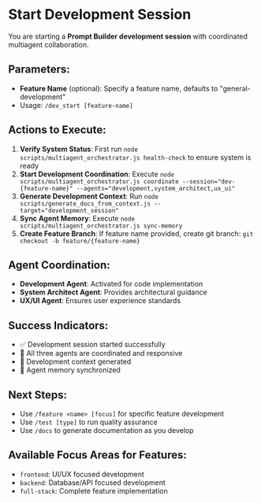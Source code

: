 # Start Development Session

You are starting a **Prompt Builder development session** with coordinated multiagent collaboration.

## Parameters:

- **Feature Name** (optional): Specify a feature name, defaults to "general-development"
- Usage: `/dev_start [feature-name]`

## Actions to Execute:

1. **Verify System Status**: First run `node scripts/multiagent_orchestrator.js health-check` to ensure system is ready
2. **Start Development Coordination**: Execute `node scripts/multiagent_orchestrator.js coordinate --session="dev-{feature-name}" --agents="development,system_architect,ux_ui"`
3. **Generate Development Context**: Run `node scripts/generate_docs_from_context.js --target="development_session"`
4. **Sync Agent Memory**: Execute `node scripts/multiagent_orchestrator.js sync-memory`
5. **Create Feature Branch**: If feature name provided, create git branch: `git checkout -b feature/{feature-name}`

## Agent Coordination:

- **Development Agent**: Activated for code implementation
- **System Architect Agent**: Provides architectural guidance
- **UX/UI Agent**: Ensures user experience standards

## Success Indicators:

- ✅ Development session started successfully
- 🤖 All three agents are coordinated and responsive
- 📝 Development context generated
- 🧠 Agent memory synchronized

## Next Steps:

- Use `/feature <name> [focus]` for specific feature development
- Use `/test [type]` to run quality assurance
- Use `/docs` to generate documentation as you develop

## Available Focus Areas for Features:

- `frontend`: UI/UX focused development
- `backend`: Database/API focused development
- `full-stack`: Complete feature implementation
